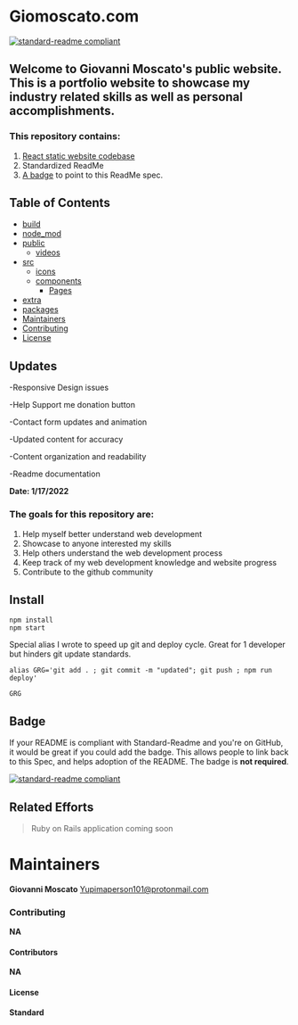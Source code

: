 # Giomoscato.com

[![standard-readme compliant](https://img.shields.io/badge/readme%20style-standard-brightgreen.svg?style=flat-square)](https://github.com/RichardLitt/standard-readme)




## Welcome to Giovanni Moscato's public website. This is a portfolio website to showcase my industry related skills as well as personal accomplishments. 

### This repository contains:

1. [React static website codebase](spec.md) 
2. Standardized ReadMe
3. [A badge](#badge) to point to this ReadMe spec.


## Table of Contents

- [build](#build)
- [node_mod](#node_mod)
- [public](#public)
	- [videos](#videos)
- [src](#src)
	- [icons](#icons)
	- [components](#components)
		- [Pages](#Pages)
- [extra](#extra)
- [packages](#packages)
- [Maintainers](#maintainers)
- [Contributing](#contributing)
- [License](#license)

## Updates


-Responsive Design issues

-Help Support me donation button

-Contact form updates and animation

-Updated content for accuracy

-Content organization and readability

-Readme documentation

**Date: 1/17/2022**



### The goals for this repository are:

1. Help myself better understand web development
2. Showcase to anyone interested my skills
3. Help others understand the web development process
4. Keep track of my web development knowledge and website progress
5. Contribute to the github community

## Install
	npm install
	npm start

Special alias I wrote to speed up git and deploy cycle. Great for 1 developer but hinders git update standards.

	alias GRG='git add . ; git commit -m "updated"; git push ; npm run deploy'

	GRG



## Badge

If your README is compliant with Standard-Readme and you're on GitHub, it would be great if you could add the badge. This allows people to link back to this Spec, and helps adoption of the README. The badge is **not required**.

[![standard-readme compliant](https://img.shields.io/badge/readme%20style-standard-brightgreen.svg?style=flat-square)](https://github.com/RichardLitt/standard-readme)




## Related Efforts
> Ruby on Rails application coming soon


# Maintainers
**Giovanni Moscato**
[Yupimaperson101@protonmail.com](Yupimaperson101@protonmail.com)

### Contributing
**NA**


#### Contributors
**NA**



#### License
**Standard**

